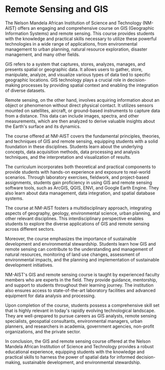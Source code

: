 # Remote Sensing and GIS

The Nelson Mandela African Institution of Science and Technology (NM-AIST) offers an engaging and comprehensive course on GIS (Geographic Information Systems) and remote sensing. This course provides students with the knowledge and practical skills necessary to utilize these powerful technologies in a wide range of applications, from environmental management to urban planning, natural resource exploration, disaster management, and many other fields.

GIS refers to a system that captures, stores, analyzes, manages, and presents spatial or geographic data. It allows users to gather, store, manipulate, analyze, and visualize various types of data tied to specific geographic locations. GIS technology plays a crucial role in decision-making processes by providing spatial context and enabling the integration of diverse datasets.

Remote sensing, on the other hand, involves acquiring information about an object or phenomenon without direct physical contact. It utilizes sensors mounted on satellites, aircraft, or ground-based instruments to capture data from a distance. This data can include images, spectra, and other measurements, which are then analyzed to derive valuable insights about the Earth's surface and its dynamics.

The course offered at NM-AIST covers the fundamental principles, theories, and techniques of GIS and remote sensing, equipping students with a solid foundation in these disciplines. Students learn about the underlying concepts, data acquisition methods, data processing and analysis techniques, and the interpretation and visualization of results.

The curriculum incorporates both theoretical and practical components to provide students with hands-on experience and exposure to real-world scenarios. Through laboratory exercises, fieldwork, and project-based assignments, students gain proficiency in using GIS and remote sensing software tools, such as ArcGIS, QGIS, ENVI, and Google Earth Engine. They also learn about data management, data integration, and spatial database systems.

The course at NM-AIST fosters a multidisciplinary approach, integrating aspects of geography, geology, environmental science, urban planning, and other relevant disciplines. This interdisciplinary perspective enables students to explore the diverse applications of GIS and remote sensing across different sectors.

Moreover, the course emphasizes the importance of sustainable development and environmental stewardship. Students learn how GIS and remote sensing can contribute to the understanding and management of natural resources, monitoring of land use changes, assessment of environmental impacts, and the planning and implementation of sustainable development initiatives.

NM-AIST's GIS and remote sensing course is taught by experienced faculty members who are experts in the field. They provide guidance, mentorship, and support to students throughout their learning journey. The institution also ensures access to state-of-the-art laboratory facilities and advanced equipment for data analysis and processing.

Upon completion of the course, students possess a comprehensive skill set that is highly relevant in today's rapidly evolving technological landscape. They are well-prepared to pursue careers as GIS analysts, remote sensing specialists, geospatial consultants, environmental managers, urban planners, and researchers in academia, government agencies, non-profit organizations, and the private sector.

In conclusion, the GIS and remote sensing course offered at the Nelson Mandela African Institution of Science and Technology provides a robust educational experience, equipping students with the knowledge and practical skills to harness the power of spatial data for informed decision-making, sustainable development, and environmental stewardship.
